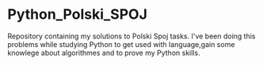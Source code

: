 # Python_Polski_SPOJ
Repository containing my solutions to Polski Spoj tasks.
I've been doing this problems while studying Python to get used with language,gain some knowlege about algorithmes and to prove my Python skills.
